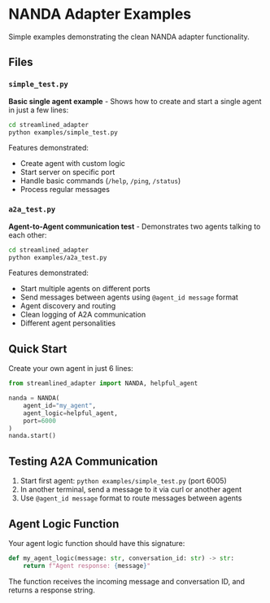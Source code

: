 # NANDA Adapter Examples

Simple examples demonstrating the clean NANDA adapter functionality.

## Files

### `simple_test.py`
**Basic single agent example** - Shows how to create and start a single agent in just a few lines:

```bash
cd streamlined_adapter
python examples/simple_test.py
```

Features demonstrated:
- Create agent with custom logic
- Start server on specific port  
- Handle basic commands (`/help`, `/ping`, `/status`)
- Process regular messages

### `a2a_test.py`
**Agent-to-Agent communication test** - Demonstrates two agents talking to each other:

```bash
cd streamlined_adapter  
python examples/a2a_test.py
```

Features demonstrated:
- Start multiple agents on different ports
- Send messages between agents using `@agent_id message` format
- Agent discovery and routing
- Clean logging of A2A communication
- Different agent personalities

## Quick Start

Create your own agent in just 6 lines:

```python
from streamlined_adapter import NANDA, helpful_agent

nanda = NANDA(
    agent_id="my_agent",
    agent_logic=helpful_agent,
    port=6000
)
nanda.start()
```

## Testing A2A Communication

1. Start first agent: `python examples/simple_test.py` (port 6005)
2. In another terminal, send a message to it via curl or another agent
3. Use `@agent_id message` format to route messages between agents

## Agent Logic Function

Your agent logic function should have this signature:

```python
def my_agent_logic(message: str, conversation_id: str) -> str:
    return f"Agent response: {message}"
```

The function receives the incoming message and conversation ID, and returns a response string.
